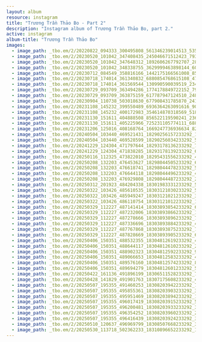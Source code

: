 ```yaml
---
layout: album
resource: instagram
title: "Trương Trần Thảo Bo - Part 2"
description: "Instagram album of Trương Trần Thảo Bo, part 2."
active: instagram
album-title: "Trương Trần Thảo Bo"
images:
  - image_path: _tbo.em/2/20220822_094333_300495808_561346239014513_5352245586637961050_n.jpg
  - image_path: _tbo.em/2/20230520_101042_347408435_245046671512423_7936459031019723040_n.jpg
  - image_path: _tbo.em/2/20230520_101042_347648312_1892606267792707_2842873212336200820_n.jpg
  - image_path: _tbo.em/2/20230520_101042_348338755_3629999463898144_6026439933931567363_n.jpg
  - image_path: _tbo.em/2/20230712_084549_358816166_1442175166561008_8584342270429278748_n.jpg
  - image_path: _tbo.em/2/20230718_174014_361340832_6880854768615108_4761175407946813047_n.jpg
  - image_path: _tbo.em/2/20230718_174014_361569544_130990590039519_2347012540069627093_n.jpg
  - image_path: _tbo.em/2/20230729_093709_363494286_1774178849722152_7950960457401774299_n.jpg
  - image_path: _tbo.em/2/20230729_093709_363875159_617787947124510_2485935627951751327_n.jpg
  - image_path: _tbo.em/2/20230904_110738_503018630_677908431785870_2417790191415990502_n.jpg
  - image_path: _tbo.em/2/20231108_145232_399550489_6936364263091616_9062814236398070588_n.jpg
  - image_path: _tbo.em/2/20231108_145232_400172983_354614870318569_5180408531434264830_n.jpg
  - image_path: _tbo.em/2/20231130_151611_404888508_856522119590241_2368987063616593287_n.jpg
  - image_path: _tbo.em/2/20231130_151611_405225966_725231105774111_6889666104921610511_n.jpg
  - image_path: _tbo.em/2/20231206_125016_408168764_1669247736936634_8259997968530592335_n.jpg
  - image_path: _tbo.em/2/20240504_103440_469521431_18290256157233292_1068580302613458405_n.jpg
  - image_path: _tbo.em/2/20240504_103440_469528599_18290256034233292_5414245960845599686_n.jpg
  - image_path: _tbo.em/2/20241229_124304_471797644_18293178136233292_7702702792093005179_n.jpg
  - image_path: _tbo.em/2/20241229_124304_471838285_18293178139233292_6582043834392520147_n.jpg
  - image_path: _tbo.em/2/20250116_112325_473822010_18295431556233292_4285825443966185940_n.jpg
  - image_path: _tbo.em/2/20250208_132203_476453627_18298044505233292_6394200721704244999_n.jpg
  - image_path: _tbo.em/2/20250208_132203_476618741_18298044478233292_5967775454921580936_n.jpg
  - image_path: _tbo.em/2/20250208_132203_476644118_18298044496233292_4726509855387535675_n.jpg
  - image_path: _tbo.em/2/20250208_132203_476929808_18298044487233292_2103210411931355578_n.jpg
  - image_path: _tbo.em/2/20250312_201923_484204338_18301983331233292_5229359120680604122_n.jpg
  - image_path: _tbo.em/2/20250322_103426_485610535_18303121030233292_5957872852792095189_n.jpg
  - image_path: _tbo.em/2/20250322_103426_485949247_18303121021233292_3298380066240095917_n.jpg
  - image_path: _tbo.em/2/20250322_103426_486110754_18303121012233292_1834955758355982091_n.jpg
  - image_path: _tbo.em/2/20250329_112227_487141414_18303893854233292_6569697636665800856_n.jpg
  - image_path: _tbo.em/2/20250329_112227_487232006_18303893866233292_1740213025647527664_n.jpg
  - image_path: _tbo.em/2/20250329_112227_487278666_18303893896233292_7198826767731882549_n.jpg
  - image_path: _tbo.em/2/20250329_112227_487336696_18303893884233292_4911715673551648567_n.jpg
  - image_path: _tbo.em/2/20250329_112227_487767868_18303893875233292_7044668656037070626_n.jpg
  - image_path: _tbo.em/2/20250329_112227_487828669_18303893905233292_6043944457997201499_n.jpg
  - image_path: _tbo.em/2/20250406_150351_488532355_18304812619233292_4270516368010735465_n.jpg
  - image_path: _tbo.em/2/20250406_150351_488644117_18304812610233292_2383916189783334519_n.jpg
  - image_path: _tbo.em/2/20250406_150351_488902323_18304812592233292_9104694998645097594_n.jpg
  - image_path: _tbo.em/2/20250406_150351_489066653_18304812583233292_4809435483746267755_n.jpg
  - image_path: _tbo.em/2/20250406_150351_489576160_18304812574233292_8565706081142473356_n.jpg
  - image_path: _tbo.em/2/20250406_150351_489694279_18304812601233292_5043268587507236948_n.jpg
  - image_path: _tbo.em/2/20250422_161136_491896199_18306511528233292_7362427888327769787_n.jpg
  - image_path: _tbo.em/2/20250428_141829_491901763_18307175608233292_4367820922489159149_n.jpg
  - image_path: _tbo.em/2/20250507_195355_491460253_18308203942233292_7666822108179180841_n.jpg
  - image_path: _tbo.em/2/20250507_195355_495855361_18308203903233292_3327661655326939831_n.jpg
  - image_path: _tbo.em/2/20250507_195355_495951469_18308203894233292_1206103547502393895_n.jpg
  - image_path: _tbo.em/2/20250507_195355_496017419_18308203915233292_5317692659137168110_n.jpg
  - image_path: _tbo.em/2/20250507_195355_496200481_18308203933233292_3014052489520027175_n.jpg
  - image_path: _tbo.em/2/20250507_195355_496354252_18308203960233292_2502597294971135732_n.jpg
  - image_path: _tbo.em/2/20250507_195355_496416439_18308203924233292_3213226433218072154_n.jpg
  - image_path: _tbo.em/2/20250510_120637_496969799_18308507668233292_3410063027853636914_n.jpg
  - image_path: _tbo.em/2/20250530_113718_502362233_18310896652233292_1603099125896271271_n.jpg
---
```


